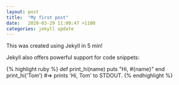 ```yaml
---
layout: post
title:  "My first post"
date:   2020-03-29 11:00:47 +1100
categories: jekyll update
---
```

This was created using Jekyll in 5 min!

Jekyll also offers powerful support for code snippets:

{% highlight ruby %}
def print_hi(name)
  puts "Hi, #{name}"
end
print_hi('Tom')
#=> prints 'Hi, Tom' to STDOUT.
{% endhighlight %}

[My wordpress]: https://mirakim135.wordpress.com/
